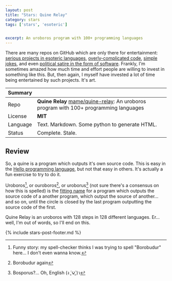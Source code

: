 ```yaml
---
layout: post
title: "Stars: Quine Relay"
category: stars
tags: ['stars', 'esoteric']


excerpt: An uroboros program with 100+ programming languages
---
```


There are many repos on GitHub which are only there for entertainment: [serious projects in esoteric languages](https://github.com/LoganKelly/LOLTracer), [overly-complicated code](https://github.com/EnterpriseQualityCoding/FizzBuzzEnterpriseEdition), [simple jokes](https://github.com/qw3rtman/git-fire), and even [political satire in the form of software](https://github.com/samshadwell/TrumpScript). Frankly, I'm sometimes amazed how much time and effort people are willing to invest in something like this. But, then again, I myself have invested a lot of time being entertained by such projects. It's art.

| Summary | |
|---|---|
| Repo     | **Quine Relay** [mame/quine-relay](https://github.com/mame/quine-relay): An uroboros program with 100+ programming languages |
| License  | **MIT** |
| Language | Text. Markdown. Some python to generate HTML. |
| Status   | Complete. Stale. |

## Review

So, a quine is a program which outputs it's own source code. This is easy in the [Hello programming language](https://esolangs.org/wiki/Hello), but not that easy in others. It's actually a fun exercise to try to do it.

Uroboros[^1], or ouroboros[^2], or uroborus[^3] (not sure there's a consensus on how this is spelled) is the [fitting name](https://en.wikipedia.org/wiki/Ouroboros) for a program which outputs the source code of a another program, which output the source of another... and so on, until the circle is closed by the last program outputting the source code of the first.

Quine Relay is an uroboros with 128 steps in 128 different languages. Er... well, I'm out of words, so I'll end on this.

{% include stars-post-footer.md %}

[^1]: Funny story: my spell-checker thinks I was trying to spell "Borobudur" here... I don't even wanna know.
[^2]: Borobudur again
[^3]: Bosporus?... Oh, English (ง ´͈౪`͈)ว

